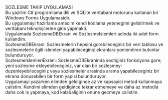 SOZLESME TAKIP UYGULAMASI<br />
Bu yazilim C# programlama dili ve SQLite veritabani motorunu kullanan bir Windows Forms Uygulamasidir.<br />
Bu uygulamayi hazirlama amacim kendi kodlama yetenegimi gelistirmek ve veritabani teknolojilerine giris yapmakti.<br />
Uygulamada SozlesmeDBEkrani ve SozlesmeIslemleri adinda iki adet form kullandim.<br />
SozlesmeDBEkrani: Sozlesmelerin hepsini gorebileceginiz bir veri tablosu ve sozlesmelerle ilgili islemleri yapabileceginiz ekranlara yonlendiren butonlar bulunduruyor.<br />
SozlesmeIslemleriEkrani: SozlesmeDBEkraninda sectiginiz fonksiyona gore; yeni sozlesme ekleyebileceginiz, var olan bir sozlesmeyi duzenleyebileceginiz veya sozlesmeler arasinda arama yapabileceginiz bir ekrana donusebilen bir form yapisi bulunduruyor.<br />
Uygulamayi yazarken elimden geldigince az ve kapsayici metod kullanmaya calistim. Kendimi elimden geldigince tekrar etmemeye ve daha az metodla daha cok is yapmaya, kod kalabaliginin onune gecmeye calistim.<br />
